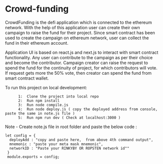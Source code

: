 # Crowd-funding

CrowdFunding is the defi application which is connected to the ethereum network.
With the help of this application user can create their own campaign to raise the fund for their project.
Since smart contract has been used to create the campaign on ethereum network, user can collect the fund in their ethereum account.
                
Application UI is based on react.js and next.js to interact with smart contract functionality. Any user can contribute
to the campaign as per their choice and become the contributor. Campaign creator can raise the request to spend the fund
for the continuity of project, for which contributors will vote. If request gets more the 50% vote, then creator can spend the fund from smart contract wallet.


To run this project on local development:

          1:  Clone the project into local repo
          2:  Run npm install
          3:  Run node compile.js
          4:  Run node deploy.js ( copy the deployed address from console, paste the same in note.js file )
          5:  Run npm run dev ( Check at localhost:3000 )

Note - Create note.js file in root folder and paste the below code :
  
    let config = {
      deployAdd : "copy and paste here,  from above 4th command output",
      mnemonic : "paste your meta mask mnemonic",
      networkID : "Paste your RINKYBY OR ROPSTEN network id""
     }
     module.exports = config;
